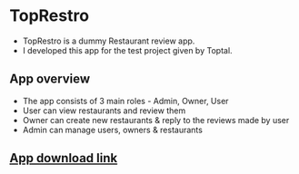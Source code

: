 # TopRestro

- TopRestro is a dummy Restaurant review app. 
- I developed this app for the test project given by Toptal.

## App overview

- The app consists of 3 main roles - Admin, Owner, User
- User can view restaurants and review them
- Owner can create new restaurants & reply to the reviews made by user
- Admin can manage users, owners & restaurants

## [App download link](https://drive.google.com/file/d/1CqJGAu6QPXg4dS2F5zTAfMu5tjnTMvyM/view) 

 